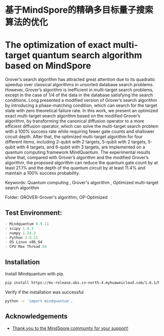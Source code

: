 
# 基于MindSpore的精确多目标量子搜索算法的优化
# The optimization of exact multi-target quantum search algorithm based on MindSpore

Grover’s search algorithm has attracted great attention due to its quadratic speedup over classical algorithms in unsorted database search problems. However, Grover’s algorithm is inefficient in multi-target search problems, except in the case of 1/4 of the data in the database satisfying the search conditions. Long presented a modified version of Grover’s search algorithm by introducing a phase-matching condition, which can search for the target state with zero theoretical failure rate. In this work, we present an optimized exact multi-target search algorithm based on the modified Grover’s algorithm, by transforming the canonical diffusion operator to a more efficient diffusion operator, which can solve the multi-target search problem with a 100% success rate while requiring fewer gate counts and shallower circuit depth. After that, the optimized multi-target algorithm for four different items, including 2-qubit with 2 targets, 5-qubit with 2 targets, 5-qubit with 4 targets, and 6-qubit with 3 targets, are implemented on a quantum computing framework MindQuantum. The experimental results show that, compared with Grover’s algorithm and the modified Grover’s algorithm, the proposed algorithm can reduce the quantum gate count by at least 21.1% and the depth of the quantum circuit by at least 11.4% and maintain a 100% success probability.

Keywords: Quantum computing , Grover's algorithm , Optimized multi-target search algorithm

Folder: GROVER-Grover's algorithm, OP-Optimized
## Test Environment:

```python
- Mindquantum 0.9.11
- scipy 1.9.3
- numpy 1.24.2
- Python 3.9.11
- OS Linux x86_64
- CPU Max Thread 64
```


## Installation

Install Mindquantum with pip.
```bash
pip install https://ms-release.obs.cn-north-4.myhuaweicloud.com/1.6.1/MindQuantum/x86_64/mindquantum-0.5.0-cp37-cp37m-win_amd64.whl
```
Verify if the installation was successful
```bash
python -c 'import mindquantum'.
```
    
## Acknowledgements

 - [Thank you to the MindSpore community for your support!](https://www.mindspore.cn/)



